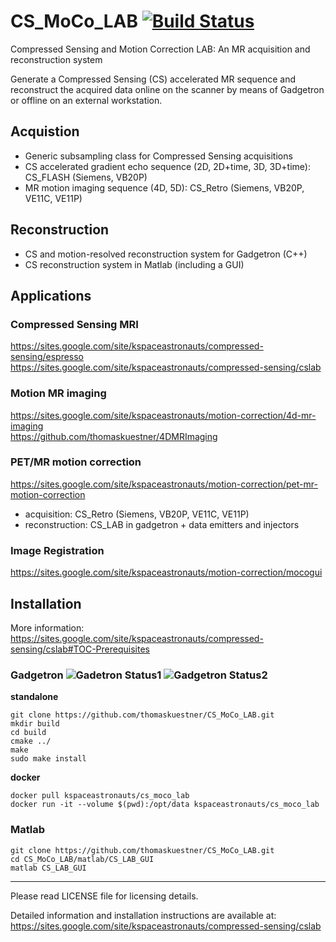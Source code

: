 # CS_MoCo_LAB [![Build Status](https://semaphoreci.com/api/v1/thomaskuestner/cs_moco_lab/branches/master/shields_badge.svg)](https://semaphoreci.com/thomaskuestner/cs_moco_lab)
Compressed Sensing and Motion Correction LAB: An MR acquisition and reconstruction system

Generate a Compressed Sensing (CS) accelerated MR sequence and reconstruct the acquired data online on the scanner by means of Gadgetron or offline on an external workstation.

## Acquistion
- Generic subsampling class for Compressed Sensing acquisitions
- CS accelerated gradient echo sequence (2D, 2D+time, 3D, 3D+time): CS_FLASH (Siemens, VB20P)
- MR motion imaging sequence (4D, 5D): CS_Retro (Siemens, VB20P, VE11C, VE11P)

## Reconstruction
- CS and motion-resolved reconstruction system for Gadgetron (C++)
- CS reconstruction system in Matlab (including a GUI)

## Applications
### Compressed Sensing MRI
https://sites.google.com/site/kspaceastronauts/compressed-sensing/espresso <br/>
https://sites.google.com/site/kspaceastronauts/compressed-sensing/cslab
### Motion MR imaging
https://sites.google.com/site/kspaceastronauts/motion-correction/4d-mr-imaging <br/>
https://github.com/thomaskuestner/4DMRImaging
### PET/MR motion correction
https://sites.google.com/site/kspaceastronauts/motion-correction/pet-mr-motion-correction
- acquisition: CS_Retro (Siemens, VB20P, VE11C, VE11P)
- reconstruction: CS_LAB in gadgetron + data emitters and injectors
### Image Registration
https://sites.google.com/site/kspaceastronauts/motion-correction/mocogui

## Installation
More information: https://sites.google.com/site/kspaceastronauts/compressed-sensing/cslab#TOC-Prerequisites
### Gadgetron ![Gadetron Status1](https://img.shields.io/badge/Gadgetron-v2.5.0-brightgreen.svg) ![Gadgetron Status2](https://img.shields.io/badge/Gadgetron-v3.15.0-red.svg)
**standalone**<br/>
```
git clone https://github.com/thomaskuestner/CS_MoCo_LAB.git
mkdir build
cd build
cmake ../
make
sudo make install
```

**docker**
```
docker pull kspaceastronauts/cs_moco_lab
docker run -it --volume $(pwd):/opt/data kspaceastronauts/cs_moco_lab
```

### Matlab
```
git clone https://github.com/thomaskuestner/CS_MoCo_LAB.git
cd CS_MoCo_LAB/matlab/CS_LAB_GUI
matlab CS_LAB_GUI
```

--------------------------------------------------------
Please read LICENSE file for licensing details.

Detailed information and installation instructions are available at: <br/>
https://sites.google.com/site/kspaceastronauts/compressed-sensing/cslab

